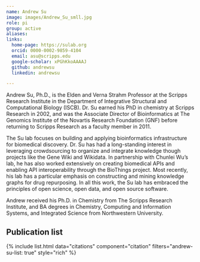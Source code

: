 ```yaml
---
name: Andrew Su
image: images/Andrew_Su_smll.jpg
role: pi
group: active
aliases:
links:
  home-page: https://sulab.org
  orcid: 0000-0002-9859-4104
  email: asu@scripps.edu
  google-scholar: xPGhKkoAAAAJ
  github: andrewsu
  linkedin: andrewsu

---
```


Andrew Su, Ph.D., is the Elden and Verna Strahm Professor at the Scripps Research Institute in the Department of Integrative Structural and Computational Biology (ISCB). Dr. Su earned his PhD in chemistry at Scripps Research in 2002, and was the Associate Director of Bioinformatics at The Genomics Institute of the Novartis Research Foundation (GNF) before returning to Scripps Research as a faculty member in 2011. 

The Su lab focuses on building and applying bioinformatics infrastructure for biomedical discovery. Dr. Su has had a long-standing interest in leveraging crowdsourcing to organize and integrate knowledge though projects like the Gene Wiki and Wikidata. In partnership with Chunlei Wu’s lab, he has also worked extensively on creating biomedical APIs and enabling API interoperability through the BioThings project. Most recently, his lab has a particular emphasis on constructing and mining knowledge graphs for drug repurposing. In all this work, the Su lab has embraced the principles of open science, open data, and open source software.

Andrew received his Ph.D. in Chemistry from The Scripps Research Institute, and BA degrees in Chemistry, Computing and Information Systems, and Integrated Science from Northwestern University.



## Publication list

{% include list.html data="citations" component="citation" filters="andrew-su-list: true" style="rich" %}

